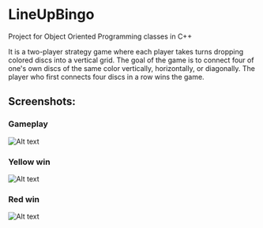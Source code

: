 # LineUpBingo

Project for Object Oriented Programming classes in C++

It is a two-player strategy game where each player takes turns dropping colored discs into a vertical grid. The goal of the game is to connect four of one's own discs of the same color vertically, horizontally, or diagonally. The player who first connects four discs in a row wins the game.

## Screenshots:
### Gameplay
![Alt text](https://i.imgur.com/kuCFpT7.png "Game ss #1")
### Yellow win
![Alt text](https://i.imgur.com/MRHq4PE.png "Yellow Win")

### Red win
![Alt text](https://i.imgur.com/Ri8YslI.png "Red Win")